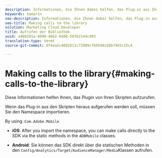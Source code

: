 ```yaml
---
description: Informationen, die Ihnen dabei helfen, das Plug-in aus Ihren Skripten aufzurufen.
keywords: Xamarin
seo-description: Informationen, die Ihnen dabei helfen, das Plug-in aus Ihren Skripten aufzurufen.
seo-title: Making calls to the library
solution: Marketing Cloud,Developer
title: Aufrufen der Bibliothek
uuid: a480201a-4090-4662-8dd8-56f62144cd93
translation-type: tm+mt
source-git-commit: df4ea2c4002611c72009cf69598cbbb74b5c15c4

---
```



# Making calls to the library{#making-calls-to-the-library}

Diese Informationen helfen Ihnen, das Plugin von Ihren Skripten aufzurufen.

Wenn das Plug-in aus den Skripten heraus aufgerufen werden soll, müssen Sie den Namespace importieren.

By using :`Com.Adobe.Mobile`

* **iOS**: After you import the namespace, you can make calls directly to the SDK via the static methods in the `ADBMobile` classes.

* **Android**: Sie können das SDK direkt über die statischen Methoden in den `Config/Analytics/Target/AudienceManager/Media`Klassen aufrufen.


